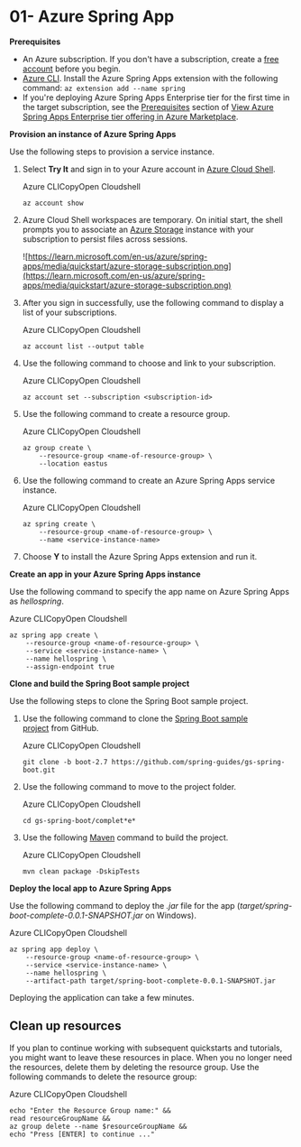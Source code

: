 # 01- Azure Spring App

**Prerequisites**

- An Azure subscription. If you don't have a subscription, create a [free account](https://azure.microsoft.com/free/) before you begin.
- [Azure CLI](https://learn.microsoft.com/en-us/cli/azure/install-azure-cli). Install the Azure Spring Apps extension with the following command: `az extension add --name spring`
- If you're deploying Azure Spring Apps Enterprise tier for the first time in the target subscription, see the [Prerequisites](https://learn.microsoft.com/en-us/azure/spring-apps/how-to-enterprise-marketplace-offer#prerequisites) section of [View Azure Spring Apps Enterprise tier offering in Azure Marketplace](https://learn.microsoft.com/en-us/azure/spring-apps/how-to-enterprise-marketplace-offer).

**Provision an instance of Azure Spring Apps**

Use the following steps to provision a service instance.

1. Select **Try It** and sign in to your Azure account in [Azure Cloud Shell](https://learn.microsoft.com/en-us/azure/cloud-shell/overview).
    
    Azure CLICopyOpen Cloudshell
    
    ```
    az account show
    
    ```
    
2. Azure Cloud Shell workspaces are temporary. On initial start, the shell prompts you to associate an [Azure Storage](https://learn.microsoft.com/en-us/azure/storage/common/storage-introduction) instance with your subscription to persist files across sessions.
    
    ![https://learn.microsoft.com/en-us/azure/spring-apps/media/quickstart/azure-storage-subscription.png](https://learn.microsoft.com/en-us/azure/spring-apps/media/quickstart/azure-storage-subscription.png)
    
3. After you sign in successfully, use the following command to display a list of your subscriptions.
    
    Azure CLICopyOpen Cloudshell
    
    ```
    az account list --output table
    
    ```
    
4. Use the following command to choose and link to your subscription.
    
    Azure CLICopyOpen Cloudshell
    
    ```
    az account set --subscription <subscription-id>
    
    ```
    
5. Use the following command to create a resource group.
    
    Azure CLICopyOpen Cloudshell
    
    ```
    az group create \
        --resource-group <name-of-resource-group> \
        --location eastus
    
    ```
    
6. Use the following command to create an Azure Spring Apps service instance.
    
    Azure CLICopyOpen Cloudshell
    
    ```
    az spring create \
        --resource-group <name-of-resource-group> \
        --name <service-instance-name>
    
    ```
    
7. Choose **Y** to install the Azure Spring Apps extension and run it.

**Create an app in your Azure Spring Apps instance**

Use the following command to specify the app name on Azure Spring Apps as *hellospring*.

Azure CLICopyOpen Cloudshell

```
az spring app create \
    --resource-group <name-of-resource-group> \
    --service <service-instance-name> \
    --name hellospring \
    --assign-endpoint true

```

**Clone and build the Spring Boot sample project**

Use the following steps to clone the Spring Boot sample project.

1. Use the following command to clone the [Spring Boot sample project](https://github.com/spring-guides/gs-spring-boot.git) from GitHub.
    
    Azure CLICopyOpen Cloudshell
    
    ```
    git clone -b boot-2.7 https://github.com/spring-guides/gs-spring-boot.git
    
    ```
    
2. Use the following command to move to the project folder.
    
    Azure CLICopyOpen Cloudshell
    
    ```
    cd gs-spring-boot/complet*e*
    
    ```
    
3. Use the following [Maven](https://maven.apache.org/what-is-maven.html) command to build the project.
    
    Azure CLICopyOpen Cloudshell
    
    ```
    mvn clean package -DskipTests
    
    ```
    

**Deploy the local app to Azure Spring Apps**

Use the following command to deploy the *.jar* file for the app (*target/spring-boot-complete-0.0.1-SNAPSHOT.jar* on Windows).

Azure CLICopyOpen Cloudshell

```
az spring app deploy \
    --resource-group <name-of-resource-group> \
    --service <service-instance-name> \
    --name hellospring \
    --artifact-path target/spring-boot-complete-0.0.1-SNAPSHOT.jar

```

Deploying the application can take a few minutes.

## **Clean up resources**

If you plan to continue working with subsequent quickstarts and tutorials, you might want to leave these resources in place. When you no longer need the resources, delete them by deleting the resource group. Use the following commands to delete the resource group:

Azure CLICopyOpen Cloudshell

```
echo "Enter the Resource Group name:" &&
read resourceGroupName &&
az group delete --name $resourceGroupName &&
echo "Press [ENTER] to continue ..."
```